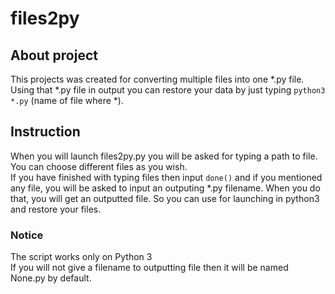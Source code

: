 # files2py

## About project
This projects was created for converting multiple files into one *.py file. Using that *.py file in output you can restore your data by just typing ```python3 *.py``` (name of file where *).

## Instruction
When you will launch files2py.py you will be asked for typing a path to file. You can choose different files as you wish.  
If you have finished with typing files then input ```done()``` and if you mentioned any file, you will be asked to input an outputing *.py filename. When you do that, you will get an outputted file. So you can use for launching in python3 and restore your files.
### Notice
The script works only on Python 3  
If you will not give a filename to outputting file then it will be named None.py by default. 
